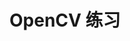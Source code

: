 <!--
 * @Description:Readme
 * @Version:第一版
 * @Author: 雨宫
 * @Date: 2021-08-27 16:59:15
 * @LastEditors: 雨宫
 * @LastEditTime: 2021-08-27 17:09:32
-->

# OpenCV 练习

<!-- @import "[TOC]" {cmd="toc" depthFrom=2 depthTo=3 orderedList=false} -->
